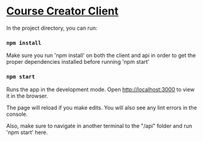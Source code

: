 # [Course Creator Client](https://jackson-hagin-portfolio.herokuapp.com/projects/8)

In the project directory, you can run:
### `npm install`

Make sure you run 'npm install' on both the client and api
in order to get the proper dependencies installed before
running 'npm start'

### `npm start`

Runs the app in the development mode.
Open [http://localhost:3000](http://localhost:3000) to view it in the browser.

The page will reload if you make edits.
You will also see any lint errors in the console.

Also, make sure to navigate in another terminal to the "/api" folder and
run 'npm start' here.


